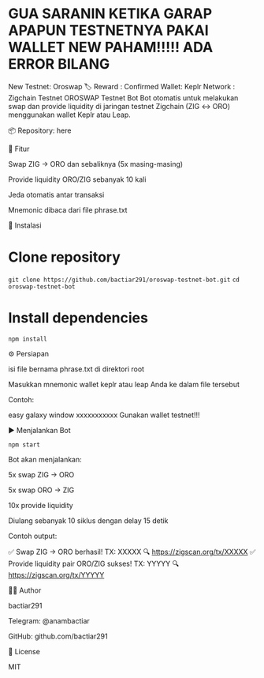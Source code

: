 # GUA SARANIN KETIKA GARAP APAPUN TESTNETNYA PAKAI WALLET NEW PAHAM!!!!! ADA ERROR BILANG 
New Testnet: Oroswap 🏷 Reward : Confirmed   Wallet:  Keplr Network : Zigchain Testnet
OROSWAP Testnet Bot
Bot otomatis untuk melakukan swap dan provide liquidity di jaringan testnet Zigchain (ZIG ↔️ ORO) menggunakan wallet Keplr atau Leap.

📦 Repository: here

🚀 Fitur

Swap ZIG → ORO dan sebaliknya (5x masing-masing)

Provide liquidity ORO/ZIG sebanyak 10 kali

Jeda otomatis antar transaksi 

Mnemonic dibaca dari file phrase.txt

📁 Instalasi

# Clone repository
```git clone https://github.com/bactiar291/oroswap-testnet-bot.git```
```cd oroswap-testnet-bot```

# Install dependencies
```npm install```

⚙️ Persiapan

isi file bernama phrase.txt di direktori root

Masukkan mnemonic wallet keplr atau leap Anda ke dalam file tersebut 

Contoh:

easy galaxy window xxxxxxxxxxx
Gunakan wallet testnet!!!

▶️ Menjalankan Bot

```npm start```

Bot akan menjalankan:

5x swap ZIG → ORO

5x swap ORO → ZIG

10x provide liquidity

Diulang sebanyak 10 siklus dengan delay 15 detik

Contoh output:

✅ Swap ZIG → ORO berhasil! TX: XXXXX
🔍 https://zigscan.org/tx/XXXXX
✅ Provide liquidity pair ORO/ZIG sukses! TX: YYYYY
🔍 https://zigscan.org/tx/YYYYY


👨‍💻 Author

bactiar291

Telegram: @anambactiar

GitHub: github.com/bactiar291

📜 License

MIT
